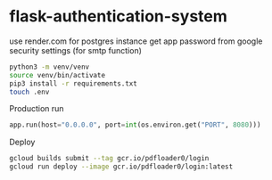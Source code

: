 # flask-authentication-system

use render.com for postgres instance
get app password from google security settings (for smtp function)

```bash
python3 -m venv/venv
source venv/bin/activate
pip3 install -r requirements.txt
touch .env
```
Production run
```py
app.run(host="0.0.0.0", port=int(os.environ.get("PORT", 8080)))
```
Deploy
```bash
gcloud builds submit --tag gcr.io/pdfloader0/login
gcloud run deploy --image gcr.io/pdfloader0/login:latest
```
